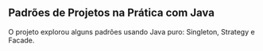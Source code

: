 ## Padrões de Projetos na Prática com Java

O projeto explorou alguns padrões usando Java puro: Singleton, Strategy e Facade.
